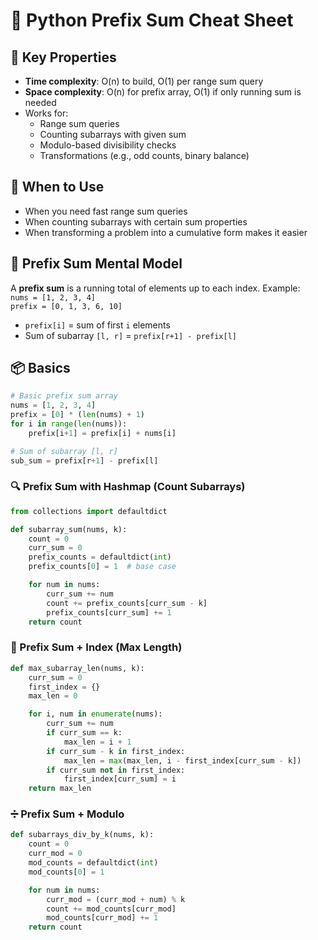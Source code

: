 # 📝 Python Prefix Sum Cheat Sheet

## 📌 Key Properties

- **Time complexity**: O(n) to build, O(1) per range sum query
- **Space complexity**: O(n) for prefix array, O(1) if only running sum is needed
- Works for:
  - Range sum queries
  - Counting subarrays with given sum
  - Modulo-based divisibility checks
  - Transformations (e.g., odd counts, binary balance)

## 🧠 When to Use

- When you need fast range sum queries
- When counting subarrays with certain sum properties
- When transforming a problem into a cumulative form makes it easier

## 🧩 Prefix Sum Mental Model

A **prefix sum** is a running total of elements up to each index.
Example:  
`nums = [1, 2, 3, 4]`  
`prefix = [0, 1, 3, 6, 10]`

- `prefix[i]` = sum of first `i` elements
- Sum of subarray `[l, r]` = `prefix[r+1] - prefix[l]`

## 📦 Basics

```python
# Basic prefix sum array
nums = [1, 2, 3, 4]
prefix = [0] * (len(nums) + 1)
for i in range(len(nums)):
    prefix[i+1] = prefix[i] + nums[i]

# Sum of subarray [l, r]
sub_sum = prefix[r+1] - prefix[l]
```

### 🔍 Prefix Sum with Hashmap (Count Subarrays)

```python
from collections import defaultdict

def subarray_sum(nums, k):
    count = 0
    curr_sum = 0
    prefix_counts = defaultdict(int)
    prefix_counts[0] = 1  # base case

    for num in nums:
        curr_sum += num
        count += prefix_counts[curr_sum - k]
        prefix_counts[curr_sum] += 1
    return count
```

### 📏 Prefix Sum + Index (Max Length)

```python
def max_subarray_len(nums, k):
    curr_sum = 0
    first_index = {}
    max_len = 0

    for i, num in enumerate(nums):
        curr_sum += num
        if curr_sum == k:
            max_len = i + 1
        if curr_sum - k in first_index:
            max_len = max(max_len, i - first_index[curr_sum - k])
        if curr_sum not in first_index:
            first_index[curr_sum] = i
    return max_len
```

### ➗ Prefix Sum + Modulo

```python
def subarrays_div_by_k(nums, k):
    count = 0
    curr_mod = 0
    mod_counts = defaultdict(int)
    mod_counts[0] = 1

    for num in nums:
        curr_mod = (curr_mod + num) % k
        count += mod_counts[curr_mod]
        mod_counts[curr_mod] += 1
    return count
```
